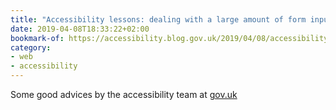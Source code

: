 ```yaml
---
title: "Accessibility lessons: dealing with a large amount of form inputs"
date: 2019-04-08T18:33:22+02:00
bookmark-of: https://accessibility.blog.gov.uk/2019/04/08/accessibility-lessons-dealing-with-a-large-amount-of-form-inputs/
category:
- web
- accessibility
---
```

Some good advices by the accessibility team at [gov.uk](https://www.gov.uk)
